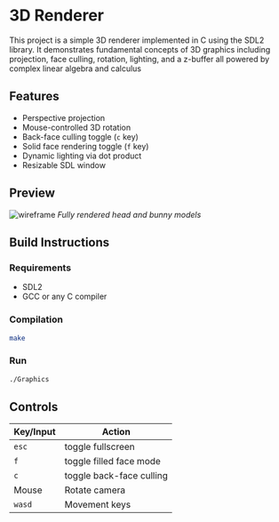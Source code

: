 # 3D Renderer
This project is a simple 3D renderer implemented in C using the SDL2 library. It demonstrates fundamental concepts of 3D graphics including projection, face culling, rotation, lighting, and a z-buffer all powered by complex linear algebra and calculus

## Features
- Perspective projection  
- Mouse-controlled 3D rotation  
- Back-face culling toggle (`c` key)  
- Solid face rendering toggle (`f` key)  
- Dynamic lighting via dot product  
- Resizable SDL window  

## Preview
![wireframe](images/wireframe.png)
*Fully rendered head and bunny models*

## Build Instructions
### Requirements
 - SDL2
 - GCC or any C compiler

### Compilation
```bash
make
```

### Run
```bash
./Graphics
```

## Controls
| Key/Input | Action                   |
|-----------|--------------------------|
| `esc`     | toggle fullscreen        |
| `f`       | toggle filled face mode  |
| `c`       | toggle back-face culling |
| Mouse     | Rotate camera            |
| `wasd`    | Movement keys            |
